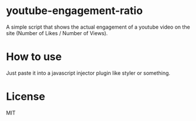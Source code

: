 # youtube-engagement-ratio

A simple script that shows the actual engagement of a youtube video on the site (Number of Likes / Number of Views).

# How to use 

Just paste it into a javascript injector plugin like styler or something. 

# License

MIT 

